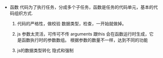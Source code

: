 - 函数
  代码为了执行任务，分成多个子任务，函数是任务的代码单元，基本的代码组织方式.

  1. 代码的严格性，做校验
    数据类型，检查，一开始就做掉。

  2. js 参数太灵活，可传可不传
    arguments 跟this 会在函数运行时生成，它是函数执行时的参数数组。
    根据参数的数量不一样，达到不同的功能
  
  3. js的数据类型转化
    隐式和强制  
